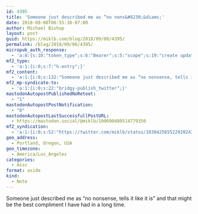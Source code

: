 ```yaml
---
id: 4395
title: 'Someone just described me as “no nons&#8230;&diams;'
date: 2018-09-08T06:55:38-07:00
author: Michael Bishop
layout: post
guid: https://miklb.com/blog/2018/09/08/4395/
permalink: /blog/2018/09/08/4395/
micropub_auth_response:
  - 'a:8:{s:10:"token_type";s:6:"Bearer";s:5:"scope";s:19:"create update media";s:2:"me";s:18:"https://miklb.com/";s:9:"issued_by";s:45:"https://miklb.com/wp-json/indieauth/1.0/token";s:9:"client_id";s:21:"https://quill.p3k.io/";s:9:"issued_at";i:1536208884;s:4:"user";i:1;s:13:"last_accessed";i:1536414938;}'
mf2_type:
  - 'a:1:{i:0;s:7:"h-entry";}'
mf2_content:
  - 'a:1:{i:0;s:132:"Someone just described me as “no nonsense, tells it like it is” and that might be the best compliment I have had in a long time.";}'
mf2_mp-syndicate-to:
  - 'a:1:{i:0;s:22:"bridgy-publish_twitter";}'
mastodonAutopostPublishedNoRetoot:
  - "1"
mastodonAutopostPostNotification:
  - "0"
mastodonAutopostLastSuccessfullPostURL:
  - https://mastodon.social/@miklb/100690489514779350
mf2_syndication:
  - 'a:1:{i:0;s:52:"https://twitter.com/miklb/status/1038425655229202433";}'
geo_address:
  - Portland, Oregon, USA
geo_timezone:
  - America/Los_Angeles
categories:
  - misc
format: aside
kind:
  - Note
---
```

Someone just described me as “no nonsense, tells it like it is” and that might be the best compliment I have had in a long time.